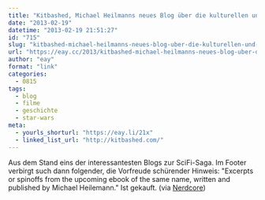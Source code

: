 ```yaml
---
title: "Kitbashed, Michael Heilmanns neues Blog über die kulturellen und ästhetischen Wurzeln von Star Wars"
date: "2013-02-19"
datetime: "2013-02-19 21:51:27"
id: "715"
slug: "kitbashed-michael-heilmanns-neues-blog-uber-die-kulturellen-und-asthetischen-wurzeln-von-star-wars"
url: "https://eay.cc/2013/kitbashed-michael-heilmanns-neues-blog-uber-die-kulturellen-und-asthetischen-wurzeln-von-star-wars/"
author: "eay"
format: "link"
categories:
  - 0815
tags:
  - blog
  - filme
  - geschichte
  - star-wars
meta:
  - yourls_shorturl: "https://eay.li/21x"
  - linked_list_url: "http://kitbashed.com/"
---
```


Aus dem Stand eins der interessantesten Blogs zur SciFi-Saga. Im Footer verbirgt such dann folgender, die Vorfreude schürender Hinweis: "Excerpts or spinoffs from the upcoming ebook of the same name, written and published by Michael Heilemann." Ist gekauft. (via [Nerdcore](http://www.crackajack.de/2013/02/19/the-roots-of-star-wars/))
